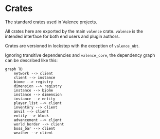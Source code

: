 # Crates

The standard crates used in Valence projects.

All crates here are exported by the main `valence` crate. `valence` is the intended interface for both end users and plugin authors.

Crates are versioned in lockstep with the exception of `valence_nbt`.

Ignoring transitive dependencies and `valence_core`, the dependency graph can be described like this:

```mermaid
graph TD
  	network --> client
	client --> instance
	biome --> registry
	dimension --> registry
	instance --> biome
	instance --> dimension
	instance --> entity
	player_list --> client
	inventory --> client
	anvil --> client
	entity --> block
	advancement --> client
	world_border --> client
	boss_bar --> client
	weather --> client
```
